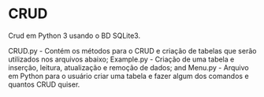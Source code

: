 # CRUD
Crud em Python 3 usando o BD SQLite3.

CRUD.py - Contém os métodos para o CRUD e criação de tabelas que serão utilizados nos arquivos abaixo;
Example.py - Criação de uma tabela e inserção, leitura, atualização e remoção de dados; and
Menu.py - Arquivo em Python para o usuário criar uma tabela e fazer algum dos comandos e quantos CRUD quiser.
